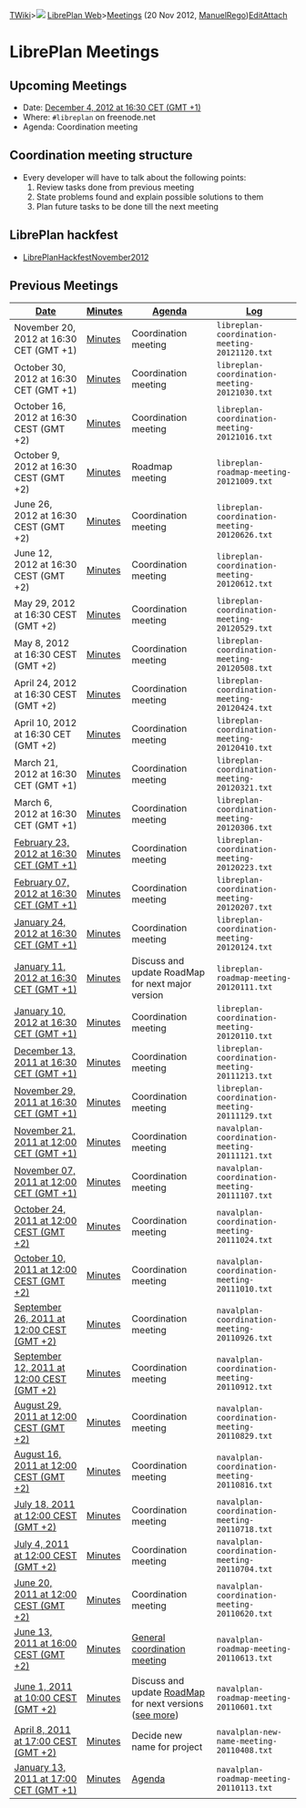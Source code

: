 [TWiki](Main_WebHome)&gt;![](/twiki/pub/TWiki/TWikiDocGraphics/web-bg-small.gif) [LibrePlan Web](LibrePlan_WebHome)&gt;[Meetings](LibrePlan_Meetings "Topic revision: 66 (20 Nov 2012 - 16:15:11)") (20 Nov 2012, [ManuelRego](Main_ManuelRego))[Edit](LibrePlan_Meetings?t=1520343711 "Edit this topic text")[Attach](/twiki/bin/attach/LibrePlan/Meetings "Attach an image or document to this topic")  

 LibrePlan Meetings
===================

 Upcoming Meetings
------------------

-   Date: [December 4, 2012 at 16:30 CET (GMT +1)](http://www.timeanddate.com/worldclock/fixedtime.html?day=4&month=12&year=2012&hour=16&min=30&sec=0&p1=48)
-   Where: `#libreplan` on freenode.net
-   Agenda: Coordination meeting

 Coordination meeting structure
-------------------------------

-   Every developer will have to talk about the following points:
    1.  Review tasks done from previous meeting
    2.  State problems found and explain possible solutions to them
    3.  Plan future tasks to be done till the next meeting

 LibrePlan hackfest
-------------------

-   [LibrePlanHackfestNovember2012](LibrePlan_LibrePlanHackfestNovember2012)

 Previous Meetings
------------------

| [Date](LibrePlan_Meetings?sortcol=0;table=1;up=0#sorted_table "Sort by this column")                                                                 | [Minutes](LibrePlan_Meetings?sortcol=1;table=1;up=0#sorted_table "Sort by this column") | [Agenda](LibrePlan_Meetings?sortcol=2;table=1;up=0#sorted_table "Sort by this column")                                                                | [Log](LibrePlan_Meetings?sortcol=3;table=1;up=0#sorted_table "Sort by this column") |
|------------------------------------------------------------------------------------------------------------------------------------------------------|-----------------------------------------------------------------------------------------|-------------------------------------------------------------------------------------------------------------------------------------------------------|-------------------------------------------------------------------------------------|
| November 20, 2012 at 16:30 CET (GMT +1)                                                                                                              | [Minutes](LibrePlan_MinuteS20121120)                                                    | Coordination meeting                                                                                                                                  | `libreplan-coordination-meeting-20121120.txt`                                       |
| October 30, 2012 at 16:30 CET (GMT +1)                                                                                                               | [Minutes](LibrePlan_MinuteS20121030)                                                    | Coordination meeting                                                                                                                                  | `libreplan-coordination-meeting-20121030.txt`                                       |
| October 16, 2012 at 16:30 CEST (GMT +2)                                                                                                              | [Minutes](LibrePlan_MinuteS20121016)                                                    | Coordination meeting                                                                                                                                  | `libreplan-coordination-meeting-20121016.txt`                                       |
| October 9, 2012 at 16:30 CEST (GMT +2)                                                                                                               | [Minutes](LibrePlan_MinuteS20121009)                                                    | Roadmap meeting                                                                                                                                       | `libreplan-roadmap-meeting-20121009.txt`                                            |
| June 26, 2012 at 16:30 CEST (GMT +2)                                                                                                                 | [Minutes](LibrePlan_MinuteS20120626)                                                    | Coordination meeting                                                                                                                                  | `libreplan-coordination-meeting-20120626.txt`                                       |
| June 12, 2012 at 16:30 CEST (GMT +2)                                                                                                                 | [Minutes](LibrePlan_MinuteS20120612)                                                    | Coordination meeting                                                                                                                                  | `libreplan-coordination-meeting-20120612.txt`                                       |
| May 29, 2012 at 16:30 CEST (GMT +2)                                                                                                                  | [Minutes](LibrePlan_MinuteS20120529)                                                    | Coordination meeting                                                                                                                                  | `libreplan-coordination-meeting-20120529.txt`                                       |
| May 8, 2012 at 16:30 CEST (GMT +2)                                                                                                                   | [Minutes](LibrePlan_MinuteS20120508)                                                    | Coordination meeting                                                                                                                                  | `libreplan-coordination-meeting-20120508.txt`                                       |
| April 24, 2012 at 16:30 CEST (GMT +2)                                                                                                                | [Minutes](LibrePlan_MinuteS20120424)                                                    | Coordination meeting                                                                                                                                  | `libreplan-coordination-meeting-20120424.txt`                                       |
| April 10, 2012 at 16:30 CET (GMT +2)                                                                                                                 | [Minutes](LibrePlan_MinuteS20120410)                                                    | Coordination meeting                                                                                                                                  | `libreplan-coordination-meeting-20120410.txt`                                       |
| March 21, 2012 at 16:30 CET (GMT +1)                                                                                                                 | [Minutes](LibrePlan_MinuteS20120321)                                                    | Coordination meeting                                                                                                                                  | `libreplan-coordination-meeting-20120321.txt`                                       |
| March 6, 2012 at 16:30 CET (GMT +1)                                                                                                                  | [Minutes](LibrePlan_MinuteS20120306)                                                    | Coordination meeting                                                                                                                                  | `libreplan-coordination-meeting-20120306.txt`                                       |
| [February 23, 2012 at 16:30 CET (GMT +1)](http://www.timeanddate.com/worldclock/fixedtime.html?day=23&month=02&year=2012&hour=16&min=30&sec=0&p1=48) | [Minutes](LibrePlan_MinuteS20120223)                                                    | Coordination meeting                                                                                                                                  | `libreplan-coordination-meeting-20120223.txt`                                       |
| [February 07, 2012 at 16:30 CET (GMT +1)](http://www.timeanddate.com/worldclock/fixedtime.html?day=07&month=02&year=2012&hour=16&min=30&sec=0&p1=48) | [Minutes](LibrePlan_MinuteS20120207)                                                    | Coordination meeting                                                                                                                                  | `libreplan-coordination-meeting-20120207.txt`                                       |
| [January 24, 2012 at 16:30 CET (GMT +1)](http://www.timeanddate.com/worldclock/fixedtime.html?day=24&month=01&year=2012&hour=16&min=30&sec=0&p1=48)  | [Minutes](LibrePlan_MinuteS20120124)                                                    | Coordination meeting                                                                                                                                  | `libreplan-coordination-meeting-20120124.txt`                                       |
| [January 11, 2012 at 16:30 CET (GMT +1)](http://www.timeanddate.com/worldclock/fixedtime.html?day=11&month=01&year=2012&hour=16&min=30&sec=0&p1=48)  | [Minutes](LibrePlan_MinuteS20120111)                                                    | Discuss and update RoadMap for next major version                                                                                                     | `libreplan-roadmap-meeting-20120111.txt`                                            |
| [January 10, 2012 at 16:30 CET (GMT +1)](http://www.timeanddate.com/worldclock/fixedtime.html?day=10&month=01&year=2012&hour=16&min=30&sec=0&p1=48)  | [Minutes](LibrePlan_MinuteS20120110)                                                    | Coordination meeting                                                                                                                                  | `libreplan-coordination-meeting-20120110.txt`                                       |
| [December 13, 2011 at 16:30 CET (GMT +1)](http://www.timeanddate.com/worldclock/fixedtime.html?day=13&month=12&year=2011&hour=16&min=30&sec=0&p1=48) | [Minutes](LibrePlan_MinuteS20111213)                                                    | Coordination meeting                                                                                                                                  | `libreplan-coordination-meeting-20111213.txt`                                       |
| [November 29, 2011 at 16:30 CET (GMT +1)](http://www.timeanddate.com/worldclock/fixedtime.html?day=29&month=11&year=2011&hour=16&min=30&sec=0&p1=48) | [Minutes](LibrePlan_MinuteS20111129)                                                    | Coordination meeting                                                                                                                                  | `libreplan-coordination-meeting-20111129.txt`                                       |
| [November 21, 2011 at 12:00 CET (GMT +1)](http://www.timeanddate.com/worldclock/fixedtime.html?day=21&month=11&year=2011&hour=12&min=0&sec=0&p1=48)  | [Minutes](LibrePlan_MinuteS20111121)                                                    | Coordination meeting                                                                                                                                  | `navalplan-coordination-meeting-20111121.txt`                                       |
| [November 07, 2011 at 12:00 CET (GMT +1)](http://www.timeanddate.com/worldclock/fixedtime.html?day=07&month=11&year=2011&hour=12&min=0&sec=0&p1=48)  | [Minutes](LibrePlan_MinuteS20111107)                                                    | Coordination meeting                                                                                                                                  | `navalplan-coordination-meeting-20111107.txt`                                       |
| [October 24, 2011 at 12:00 CEST (GMT +2)](http://www.timeanddate.com/worldclock/fixedtime.html?day=24&month=10&year=2011&hour=12&min=0&sec=0&p1=48)  | [Minutes](LibrePlan_MinuteS20111024)                                                    | Coordination meeting                                                                                                                                  | `navalplan-coordination-meeting-20111024.txt`                                       |
| [October 10, 2011 at 12:00 CEST (GMT +2)](http://www.timeanddate.com/worldclock/fixedtime.html?day=10&month=10&year=2011&hour=12&min=0&sec=0&p1=48)  | [Minutes](LibrePlan_MinuteS20111010)                                                    | Coordination meeting                                                                                                                                  | `navalplan-coordination-meeting-20111010.txt`                                       |
| [September 26, 2011 at 12:00 CEST (GMT +2)](http://www.timeanddate.com/worldclock/fixedtime.html?day=26&month=9&year=2011&hour=12&min=0&sec=0&p1=48) | [Minutes](LibrePlan_MinuteS20110926)                                                    | Coordination meeting                                                                                                                                  | `navalplan-coordination-meeting-20110926.txt`                                       |
| [September 12, 2011 at 12:00 CEST (GMT +2)](http://www.timeanddate.com/worldclock/fixedtime.html?day=12&month=9&year=2011&hour=12&min=0&sec=0&p1=48) | [Minutes](LibrePlan_MinuteS20110912)                                                    | Coordination meeting                                                                                                                                  | `navalplan-coordination-meeting-20110912.txt`                                       |
| [August 29, 2011 at 12:00 CEST (GMT +2)](http://www.timeanddate.com/worldclock/fixedtime.html?day=29&month=8&year=2011&hour=12&min=0&sec=0&p1=48)    | [Minutes](LibrePlan_MinuteS20110829)                                                    | Coordination meeting                                                                                                                                  | `navalplan-coordination-meeting-20110829.txt`                                       |
| [August 16, 2011 at 12:00 CEST (GMT +2)](http://www.timeanddate.com/worldclock/fixedtime.html?day=16&month=8&year=2011&hour=12&min=0&sec=0&p1=48)    | [Minutes](LibrePlan_MinuteS20110816)                                                    | Coordination meeting                                                                                                                                  | `navalplan-coordination-meeting-20110816.txt`                                       |
| [July 18, 2011 at 12:00 CEST (GMT +2)](http://www.timeanddate.com/worldclock/fixedtime.html?day=18&month=7&year=2011&hour=12&min=0&sec=0&p1=48)      | [Minutes](LibrePlan_MinuteS20110718)                                                    | Coordination meeting                                                                                                                                  | `navalplan-coordination-meeting-20110718.txt`                                       |
| [July 4, 2011 at 12:00 CEST (GMT +2)](http://www.timeanddate.com/worldclock/fixedtime.html?day=04&month=7&year=2011&hour=12&min=0&sec=0&p1=48)       | [Minutes](LibrePlan_MinuteS20110704)                                                    | Coordination meeting                                                                                                                                  | `navalplan-coordination-meeting-20110704.txt`                                       |
| [June 20, 2011 at 12:00 CEST (GMT +2)](http://www.timeanddate.com/worldclock/fixedtime.html?day=20&month=6&year=2011&hour=12&min=0&sec=0&p1=48)      | [Minutes](LibrePlan_MinuteS20110620)                                                    | Coordination meeting                                                                                                                                  | `navalplan-coordination-meeting-20110620.txt`                                       |
| [June 13, 2011 at 16:00 CEST (GMT +2)](http://www.timeanddate.com/worldclock/fixedtime.html?day=13&month=6&year=2011&hour=16&min=0&sec=0&p1=48)      | [Minutes](LibrePlan_MinuteS20110613)                                                    | [General coordination meeting](https://sourceforge.net/mailarchive/forum.php?thread_name=1307443691.2253.29.camel%40orion&forum_name=navalplan-devel) | `navalplan-roadmap-meeting-20110613.txt`                                            |
| [June 1, 2011 at 10:00 CEST (GMT +2)](http://www.timeanddate.com/worldclock/fixedtime.html?day=1&month=6&year=2011&hour=10&min=0&sec=0&p1=48)        | [Minutes](LibrePlan_MinuteS20110601)                                                    | Discuss and update [RoadMap](LibrePlan_RoadMap) for next versions ([see more](https://etherpad.igalia.com/286))                                       | `navalplan-roadmap-meeting-20110601.txt`                                            |
| [April 8, 2011 at 17:00 CEST (GMT +2)](http://www.timeanddate.com/worldclock/fixedtime.html?day=8&month=4&year=2011&hour=17&min=0&sec=0&p1=48)       | [Minutes](LibrePlan_MinuteS20110408)                                                    | Decide new name for project                                                                                                                           | `navalplan-new-name-meeting-20110408.txt`                                           |
| [January 13, 2011 at 17:00 CET (GMT +1)](http://www.timeanddate.com/worldclock/fixedtime.html?day=13&month=1&year=2011&hour=17&min=0&sec=0&p1=48)    | [Minutes](LibrePlan_MinuteS20110113)                                                    | [Agenda](https://etherpad.igalia.com/191)                                                                                                             | `navalplan-roadmap-meeting-20110113.txt`                                            |

